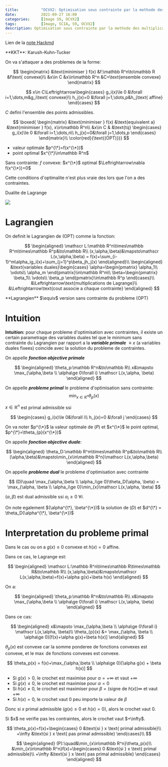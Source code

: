 ```yaml
---
title:          "OCVX2: Optimisation sous contrainte par la methode des multiplicateurs de Lagrangre et conditions KKT"
date:           2021-09-27 16:00
categories:     [Image S9, OCVX2]
tags:           [Image, SCIA, S9, OCVX2]
description: Optimisation sous contrainte par la methode des multiplicateurs de Lagrangre et conditions KKT
---
```

Lien de la [note Hackmd](https://hackmd.io/@lemasymasa/HJVxl8kVt)

<div class="alert alert-info" role="alert" markdown="1">
**KKT**: Karush-Kuhn-Tucker
</div>

On va s'attaquer a des problemes de la forme:

$$
\begin{matrix}
&\text{minimiser } f(x) &f:\mathbb R^n\to\mathbb R &f\text{ convexe}\\
&x\in C &x\in\mathbb R^n &C=\text{ensemble convexe}
\end{matrix}
$$

$$
x\in C\Leftrightarrow\begin{cases}
g_i(x)\le 0 &\forall i=1,\dots,m&g_i\text{ convexe}\\
h_j(x)=0 &\forall j=1,\dots,p&h_j\text{ affine}
\end{cases}
$$

$C$ defini l'ensemble des points admissibles.

$$
\boxed{
\begin{matrix}
&\text{minimiser } f(x) &\text{equivalent a} &\text{minimiser } f(x), x\in\mathbb R^n\\
&x\in C & &\text{tq} \begin{cases}
g_i(x)\le 0 &\forall i=1,\dots,n\\
h_j(x)=0&\forall j=1,\dots,p
\end{cases}
\end{matrix}\\
\color{red}{\text{(OPT)}}}
$$

- valeur optimale $p^{\*}=f(x^{\*})$
- point optimal $x^{\*}\in\mathbb R^n$

Sans contrainte: $f$ convexe: $x^{\*}$ optimal $\Leftrightarrow\nabla f(x^{\*})=0$

<div class="alert alert-warning" role="alert" markdown="1">

Cette conditions d'optimalite n'est plus vraie des lors que l'on a des contraintes.

<div class="alert alert-danger" role="alert" markdown="1">
Dualite de Lagrange
</div>

</div>

![](https://i.imgur.com/vd6PrQC.png)

# Lagrangien

On definit le Lagrangien de (OPT) comme la fonction:

$$
\begin{aligned}
\mathscr L:\mathbb R^n\times\mathbb R^m\times\mathbb R^p&\to\mathbb R\\
(x,\alpha,\beta)&\mapsto\mathscr L(x,\alpha,\beta) = f(x)+\sum_{i-1}^m\alpha_ig_i(x)+\sum_{j=1}^p\beta_jh_j(x)
\end{aligned}\\
\begin{aligned}
&\text{variables duales}\begin{cases}
\alpha=\begin{pmatrix}
\alpha_1\\
\vdots\\
\alpha_m
\end{pmatrix}\in\mathbb R^m\\
\beta=\begin{pmatrix}
\beta_1\\
\vdots\\
\beta_p
\end{pmatrix}\in\mathbb R^p
\end{cases}\\
&\Leftrightarrow\text{multiplications de Lagrange}\\
&\Leftrightarrow\text{cout associe a chaque contrainte}
\end{aligned}
$$

<div class="alert alert-info" role="alert" markdown="1">
**Lagrangien** $\equiv$ version sans contrainte du probleme (OPT)
</div>

# Intuition

**Intuition:** pour chaque probleme d'optimisation avec contraintes, il existe un certain parametrage des variables duales tel que le minimum sans contrainte du Lagrangien par rapport a la ***variable primale*** $\equiv x$ (a variables duales fixees) coincide avec la solution du probleme de contraintes.

On appelle ***fonction objective primale***

$$
\begin{aligned}
\theta_p:\mathbb R^n&\to\mathbb R\\
x&\mapsto \max_{\alpha,\beta \\ \alpha\ge 0\forall i} \mathscr L(x,\alpha, \beta)
\end{aligned}
$$

On appelle ***probleme primal*** le probleme d'optimisation sans contrainte: $$\min_{x\in\mathbb R^n}\theta_{p}(x)$$

$x\in\mathbb R^n$ est primal admissible ssi

$$
\begin{cases}
g_i(x)\le 0&\forall i\\
h_j(x)=0 &\forall j
\end{cases}
$$

<div class="alert alert-warning" role="alert" markdown="1">

On va noter $p^{\*}$ la valeur optimale de $(P)$ et $x^{\*}$ le point optimal, $p^{\*}=\theta_{p}(x^{\*})$

</div>

On appelle ***fonction objective duale***:

$$
\begin{aligned}
\theta_D:\mathbb R^m\times\mathbb R^p&\to\mathbb R\\
(\alpha,\beta)&\mapsto\min_{x\in\mathbb R^n}\mathscr L(x,\alpha,\beta)
\end{aligned}
$$

On appelle ***probleme dual*** le probleme d'optimisation avec contrainte

$$
(D)\quad \max_{\alpha,\beta \\ \alpha_i\ge 0}\theta_D(\alpha, \beta) = \max_{\alpha, \beta \\ \alpha_i\ge 0}\min_{x}\mathscr L(x,\alpha, \beta)
$$

$(\alpha,\beta)$ est dual admissible ssi $\alpha_i\ge0$ $\forall i$.

On note egalement $(\alpha^{\*}, \beta^{\*})$ la solution de $(D)$ et $d^{\*} = \theta_D(\alpha^{\*}, \beta^{\*})$

# Interpretation du probleme primal

Dans le cas ou on a $g(x)\le0$ convexe et $h(x)=0$ affine.

Dans ce cas, le Lagrange est:

$$
\begin{aligned}
\mathscr L:\mathbb R^n\times\mathbb R\times\mathbb R&\to\mathbb R\\
(x,\alpha,\beta)&\mapsto\mathscr L(x,\alpha,\beta)=f(x)+\alpha g(x)+\beta h(x)
\end{aligned}
$$

On a:

$$
\begin{aligned}
\theta_p:\mathbb R^n&\to\mathbb R\\
x&\mapsto \max_{\alpha,\beta \\ \alpha\ge 0\forall i} \mathscr L(x,\alpha, \beta)
\end{aligned}
$$

Dans ce cas:

$$
\begin{aligned}
x&\mapsto \max_{\alpha,\beta \\ \alpha\ge 0\forall i} \mathscr L(x,\alpha, \beta)\\
\theta_{p}(x) &= \max_{\alpha, \beta \\ \alpha\ge 0}[f(x)+\alpha g(x)+\beta h(x)]
\end{aligned}
$$

<div class="alert alert-success" role="alert" markdown="1">

$\theta_p(x)$ est convexe car la somme ponderee de fonctions convexes est convexe, et le $\max$ de fonctions convexes est convexe.

</div>

$$
\theta_p(x) = f(x)+\max_{\alpha,\beta \\ \alpha\ge 0}[\alpha g(x) + \beta h(x)]
$$

- Si $g(x)\gt 0$, le crochet est maximise pour $\alpha=+\infty$ et vaut $+\infty$
- Si $g(x)\le 0$, le crochet est maximise pour $\alpha=0$
- Si $h(x)\neq 0$, le crochet est maximiser pour $\beta=(\text{signe de }h(x))\infty$ et vaut $+\infty$
- Si $h(x)=0$, le crochet vaut $0$ peu importe la valeur de $\beta$

<div class="alert alert-success" role="alert" markdown="1">

Donc si $x$ primal admissible $(g(x) \le 0$ et $h(x)=0)$, alors le crochet vaut $0$.

</div>

<div class="alert alert-danger" role="alert" markdown="1">
Si $x$ ne verifie pas les contraintes, alors le crochet vaut $+\infty$.
</div>

$$
\theta_p(x)=f(x)+\begin{cases}
0 &\text{si } x \text{ primal admissible}\\
+\infty &\text{si } x \text{ pas primal admissible}
\end{cases}\\
$$

<div class="alert alert-info" role="alert" markdown="1">

$$
\begin{aligned}
(P):\quad&\min_{x\in\mathbb R^n}\theta_p(x)\\
&\min_{x\in\mathbb R^n}f(x)+\begin{cases}
0 &\text{si } x \text{ primal admissible}\\
+\infty &\text{si } x \text{ pas primal admissible}
\end{cases}
\end{aligned}
$$

</div>